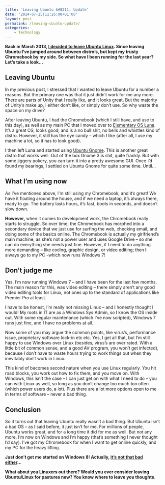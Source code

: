 ```yaml
---
title: 'Leaving Ubuntu &#8211; Update'
date: '2014-07-25T11:26:00+01:00'
layout: post
permalink: /leaving-ubuntu-update/
categories:
    - Technology
---
```


**Back in March 2013, [I decided to leave Ubuntu Linux](/why-ill-leave-ubuntu-linux/). Since leaving Ubuntu I’ve jumped around between distro’s, but kept my trusty Chromebook by my side. So what have I been running for the last year? Let’s take a look…**

## Leaving Ubuntu

In my previous post, I stressed that I wanted to leave Ubuntu for a number a reasons. But the primary one was that it just didn’t work for me any more. There are parts of Unity that I really like, and it looks great. But the majority of Unity’s make up, I either don’t like, or simply don’t use. So why waste the space on my drive?

After leaving Ubuntu, I had the Chromebook (which I still have, and use to this day), as well as my main PC that I moved over to [Elementary OS Luna](https://web.archive.org/web/20150104230207/http://elementaryos.org/). It’s a great OS, looks good, and is a no bull shit, no bells and whistles kind of distro. However, it still has the eye candy – which I like (after all, I use my machine a lot, so it has to look good).

I then left Luna and started using [Ubuntu Gnome](https://web.archive.org/web/20150104230207/http://ubuntugnome.org/). This is another great distro that works well. Out of the box Gnome 3 is shit, quite frankly. But with some jiggery pokery, you can turn it into a pretty awesome GUI. Once I’d found my bearings, I settled on Ubuntu Gnome for quite some time. Until…

## What I’m using now

As I’ve mentioned above, I’m still using my Chromebook, and it’s great! We have it floating around the house, and if we need a laptop, it’s always there, ready to go. The battery lasts hours, it’s fast, boots in seconds, and doesn’t slow down.

**However,** when it comes to development work, the Chromebook really starts to struggle. So over time, the Chromebook has morphed into a secondary device that we just use for surfing the web, checking email, and doing some of the basics online. The Chromebook is actually my girlfriend’s main machine, as she’s not a power user and uses Google Drive – so she can do everything she needs just fine. However, if I need to do anything more demanding – like coding, graphic design, or video editing; then I always go to my PC -which now runs Windows 7!

## Don’t judge me

Yes, I’m now running Windows 7 – and I have been for the last few months. The main reason for this, was video editing – there simply aren’t any good video editing tools for Linux, not ones up to the standard of applications like Premier Pro at least.

I have to be honest, I’m really not missing Linux – and I honestly thought I would! My roots in IT are as a Windows Sys Admin, so I know the OS inside out. With some regular maintenance (which I’ve now scripted), Windows 7 runs just fine, and I have no problems at all.

Now some of you may argue the common points, like virus’s, performance issue, proprietary software lock-in etc etc. Yes, I get all that, but I’m still happy to use Windows over Linux (besides, virus’s are over rated. With a little bit of common sense, and a good AV program, you won’t get infected), because I don’t have to waste hours trying to work things out when they inevitably don’t work in Linux.

This kind of becomes second nature when you use Linux regularly. You hit road blocks, you work out how to fix them, and you move on. With Windows, this isn’t the case – I can just get on with what I need to do – you can with Linux as well, so long as you don’t change too much too often (which power users do, a lot). Plus there are a lot more options open to me in terms of software – never a bad thing.

## Conclusion

So it turns out that leaving Ubuntu really wasn’t a bad thing. But Ubuntu isn’t a bad OS – as I said before, it just isn’t for me. For millions of people, Ubuntu works great, and for a long time it did for me as well. But not any more, I’m now on Windows and I’m happy (that’s something I never thought I’d say). I’ve got my Chromebook for when I want to get online quickly, and my PC for the heavy lifting.

**Just don’t get me started on Windows 8! Actually, [it’s not that bad either](/windows-8-isnt-that-bad/)…**

**What about you Linuxers out there? Would you ever consider leaving Ubuntu/Linux for pastures new? You know where to leave you thoughts.**